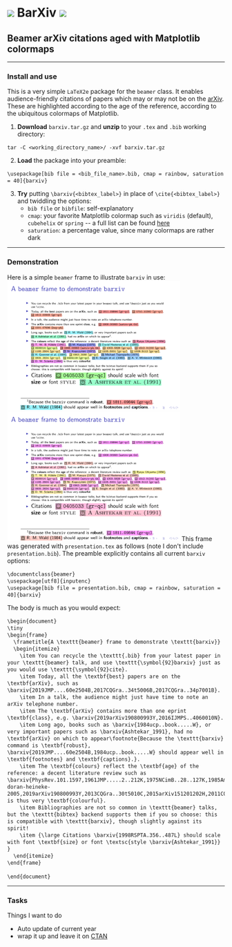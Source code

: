 # <img src="barxiv_icons/postarxiv.png" width="30"> BarXiv <img src="barxiv_icons/prearxiv.png" width="30">
## Beamer arXiv citations aged with Matplotlib colormaps
---
### Install and use
This is a very simple `LaTeX2e` package for the `beamer` class. It enables audience-friendly citations of papers which may or may not be on the [arXiv](https://arxiv.org). These are highlighted according to the age of the reference, according to the ubiquitous colormaps of Matplotlib.
1. **Download** `barxiv.tar.gz` and **unzip** to your `.tex` and `.bib` working directory:
```
tar -C <working_directory_name>/ -xvf barxiv.tar.gz
```
2. **Load** the package into your preamble:
```
\usepackage[bib file = <bib_file_name>.bib, cmap = rainbow, saturation = 40]{barxiv}
```
3. **Try** putting `\barxiv{<bibtex_label>}` in place of `\cite{<bibtex_label>}` and twiddling the options:
   - `bib file` or `bibfile`: self-explanatory
   - `cmap`: your favorite Matplotlib colormap such as `viridis` (default), `cubehelix` or `spring` -- a full list can be found [here](https://matplotlib.org/3.1.0/tutorials/colors/colormaps.html)
   - `saturation`: a percentage value, since many colormaps are rather dark
---
### Demonstration 
Here is a simple `beamer` frame to illustrate `barxiv` in use:
<img src="sample_slides/hsv.png" width="400"><img src="sample_slides/spring.png" width="400">
This frame was generated with `presentation.tex` as follows (note I don't include `presentation.bib`). The preamble explicitly contains all current `barxiv` options:
```
\documentclass{beamer}
\usepackage[utf8]{inputenc}
\usepackage[bib file = presentation.bib, cmap = rainbow, saturation = 40]{barxiv}
```
The body is much as you would expect:
```
\begin{document}
\tiny
\begin{frame}
  \frametitle{A \texttt{beamer} frame to demonstrate \texttt{barxiv}}
  \begin{itemize}
    \item You can recycle the \texttt{.bib} from your latest paper in your \texttt{beamer} talk, and use \texttt{\symbol{92}barxiv} just as you would use \texttt{\symbol{92}cite}.
    \item Today, all the \textbf{best} papers are on the \textbf{arXiv}, such as \barxiv{2019JMP....60e2504B,2017CQGra..34t5006B,2017CQGra..34p7001B}.
    \item In a talk, the audience might just have time to note an arXiv telephone number.
    \item The \textbf{arXiv} contains more than one eprint \textbf{class}, e.g. \barxiv{2019arXiv190800993Y,2016IJMPS..4060010N}.
    \item Long ago, books such as \barxiv{1984ucp..book.....W}, or very important papers such as \barxiv{Ashtekar_1991}, had no \textbf{arXiv} on which to appear\footnote{Because the \texttt{barxiv} command is \textbf{robust}, \barxiv{2019JMP....60e2504B,1984ucp..book.....W} should appear well in \textbf{footnotes} and \textbf{captions}.}.
    \item The \textbf{colours} reflect the \textbf{age} of the reference: a decent literature review such as \barxiv{PhysRev.101.1597,1961JMP.....2..212K,1975NCimB..28..127K,1985AmJPh..53..510H,lasenby-doran-heineke-2005,2019arXiv190800993Y,2013CQGra..30t5010C,2015arXiv151201202H,2011CQGra..28u5017B,1972PhLA...39..219K,2011JPhCS.330a2005H,2011PhRvD..83b4001B,1984CQGra...1..651G,2009PhRvD..79b7301L,1979PhLA...75...27T,2008PhRvD..78b3522S,2005NewAR..49...59P,1980PhRvD..21.3269S,1980PhLA...80..232M,RevModPhys.36.463} is thus very \textbf{colourful}.
    \item Bibliographies are not so common in \texttt{beamer} talks, but the \texttt{bibtex} backend supports them if you so choose: this is compatible with \texttt{barxiv}, though slightly against its spirit!
    \item {\large Citations \barxiv{1998RSPTA.356..487L} should scale with font \textbf{size} or font \textsc{style \barxiv{Ashtekar_1991}} }
  \end{itemize}
\end{frame}

\end{document}
```
---
### Tasks 
Things I want to do
- Auto update of current year
- wrap it up and leave it on [CTAN](https://ctan.org/?lang=en)
